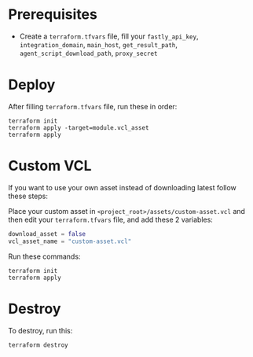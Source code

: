 # Prerequisites

* Create a `terraform.tfvars` file, fill your `fastly_api_key`, `integration_domain`, `main_host`, `get_result_path`, `agent_script_download_path`, `proxy_secret`

# Deploy

After filling `terraform.tfvars` file, run these in order:
```shell
terraform init
terraform apply -target=module.vcl_asset
terraform apply
```

# Custom VCL

If you want to use your own asset instead of downloading latest follow these steps:

Place your custom asset in `<project_root>/assets/custom-asset.vcl` and then edit your `terraform.tfvars` file, and add these 2 variables:
```terraform
download_asset = false
vcl_asset_name = "custom-asset.vcl"
```

Run these commands:
```shell
terraform init
terraform apply
```

# Destroy

To destroy, run this:
```shell
terraform destroy
```

